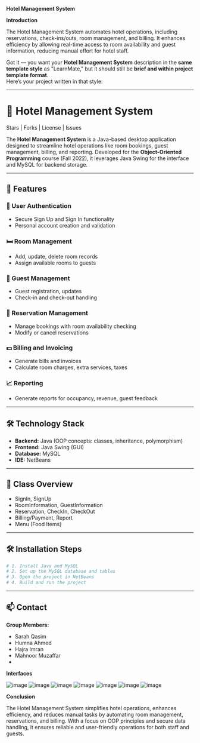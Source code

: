 **Hotel Management System**

**Introduction**

The Hotel Management System automates hotel operations, including reservations, check-ins/outs, room management, and billing. It enhances efficiency by allowing real-time access to room availability and guest information, reducing manual effort for hotel staff.

Got it — you want your **Hotel Management System** description in the **same template style** as "LearnMate," but it should still be **brief and within project template format**.  
Here’s your project written in that style:

---

# 🏨 Hotel Management System

Stars | Forks | License | Issues

The **Hotel Management System** is a Java-based desktop application designed to streamline hotel operations like room bookings, guest management, billing, and reporting. Developed for the **Object-Oriented Programming** course (Fall 2022), it leverages Java Swing for the interface and MySQL for backend storage.

---

## 🚀 Features

### 🔑 User Authentication
- Secure Sign Up and Sign In functionality
- Personal account creation and validation

### 🛏️ Room Management
- Add, update, delete room records
- Assign available rooms to guests

### 🧳 Guest Management
- Guest registration, updates
- Check-in and check-out handling

### 📅 Reservation Management
- Manage bookings with room availability checking
- Modify or cancel reservations

### 💵 Billing and Invoicing
- Generate bills and invoices
- Calculate room charges, extra services, taxes

### 📈 Reporting
- Generate reports for occupancy, revenue, guest feedback

---

## 🛠️ Technology Stack

- **Backend:** Java (OOP concepts: classes, inheritance, polymorphism)
- **Frontend:** Java Swing (GUI)
- **Database:** MySQL
- **IDE:** NetBeans

---

## 📄 Class Overview

- SignIn, SignUp  
- RoomInformation, GuestInformation  
- Reservation, CheckIn, CheckOut  
- Billing/Payment, Report  
- Menu (Food Items)

---

## 🛠️ Installation Steps

```bash
# 1. Install Java and MySQL
# 2. Set up the MySQL database and tables
# 3. Open the project in NetBeans
# 4. Build and run the project
```

---

## 📫 Contact

**Group Members:**  
- Sarah Qasim 
- Humna Ahmed 
- Hajra Imran 
- Mahnoor Muzaffar 
- 
**Interfaces**

![image](https://github.com/user-attachments/assets/f2fcb6ff-df58-4a90-a46a-85029591950b)
![image](https://github.com/user-attachments/assets/7df14547-5fa8-435c-85d2-37b21de121f8)
![image](https://github.com/user-attachments/assets/7889ceb6-efc9-4d22-b5ad-f70a645c1345)
![image](https://github.com/user-attachments/assets/f7d92285-16f9-4406-9827-bd7aa981127f)
![image](https://github.com/user-attachments/assets/35cc62d6-e3ee-4f0a-8c5c-abdafc163483)
![image](https://github.com/user-attachments/assets/f6f57b9c-5b50-4456-870c-fc9066070508)
![image](https://github.com/user-attachments/assets/933564e4-6a45-422f-890e-257c8e7d4d3a)

**Conclusion**

The Hotel Management System simplifies hotel operations, enhances efficiency, and reduces manual tasks by automating room management, reservations, and billing. With a focus on OOP principles and secure data handling, it ensures reliable and user-friendly operations for both staff and guests.



